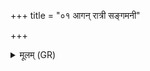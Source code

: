 +++
title = "०१ आगन् रात्री सङ्गमनी"

+++
<details><summary>मूलम् (GR)</summary>

आगन् रात्री संगमनी वसूनां  
विश्वं पुष्टं वस्व् आवेशयन्ती ।  
अमावास्यायै हविषा विधेम-  
-ऊर्जं वसाना पयसा न आगन् ॥
</details>